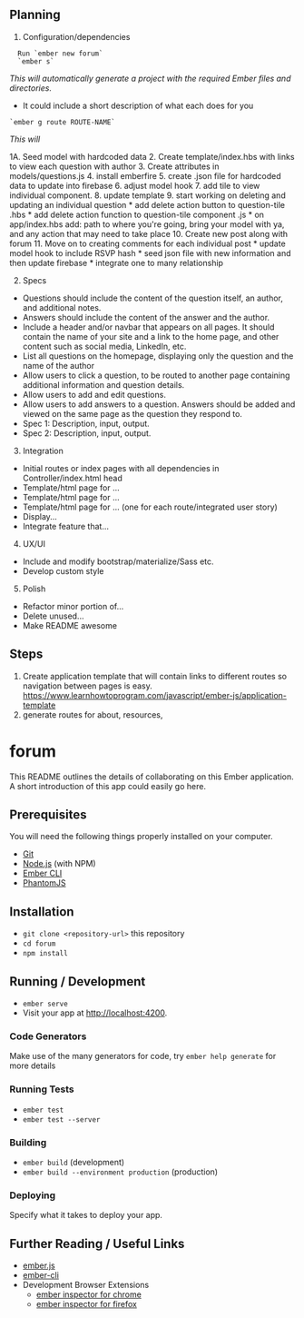 ## Planning

1. Configuration/dependencies
````
  Run `ember new forum`
  `ember s`
````
  _This will automatically generate a project with the required Ember files and directories._
  * It could include a short description of what each does for you

  ````
  `ember g route ROUTE-NAME`
  ````
  _This will_

  1A. Seed model with hardcoded data
  2. Create template/index.hbs with links to view each question with author
  3. Create attributes in models/questions.js
  4. install emberfire
  5. create .json file for hardcoded data to update into firebase
  6. adjust model hook
  7. add tile to view individual component.
  8. update template
  9. start working on deleting and updating an individual question
    * add delete action button to question-tile .hbs
    * add delete action function to question-tile component .js
    * on app/index.hbs add: path to where you're going, bring your model with ya, and any action that may need to take place
  10. Create new post along with forum
  11. Move on to creating comments for each individual post
    * update model hook to include RSVP hash
    * seed json file with new information and then update firebase
    * integrate one to many relationship


2. Specs
  * Questions should include the content of the question itself, an author, and additional notes.
  * Answers should include the content of the answer and the author.
  * Include a header and/or navbar that appears on all pages. It should contain the name of your site and a link to the home page, and other content such as social media, LinkedIn, etc.
  * List all questions on the homepage, displaying only the question and the name of the author
  * Allow users to click a question, to be routed to another page containing additional information and question details.
  * Allow users to add and edit questions.
  * Allow users to add answers to a question. Answers should be added and viewed on the same page as the question they respond to.
  * Spec 1: Description, input, output.
  * Spec 2: Description, input, output.

3. Integration
  * Initial routes or index pages with all dependencies in Controller/index.html head
  * Template/html page for ...
  * Template/html page for ...
  * Template/html page for ... (one for each route/integrated user story)
  * Display...
  * Integrate feature that...

4. UX/UI
  * Include and modify bootstrap/materialize/Sass etc.
  * Develop custom style

5. Polish
  * Refactor minor portion of...
  * Delete unused...
  * Make README awesome

## Steps
1. Create application template that will contain links to different routes so navigation between pages is easy.
https://www.learnhowtoprogram.com/javascript/ember-js/application-template
2. generate routes for about, resources,



# forum

This README outlines the details of collaborating on this Ember application.
A short introduction of this app could easily go here.

## Prerequisites

You will need the following things properly installed on your computer.

* [Git](https://git-scm.com/)
* [Node.js](https://nodejs.org/) (with NPM)
* [Ember CLI](https://ember-cli.com/)
* [PhantomJS](http://phantomjs.org/)

## Installation

* `git clone <repository-url>` this repository
* `cd forum`
* `npm install`

## Running / Development

* `ember serve`
* Visit your app at [http://localhost:4200](http://localhost:4200).

### Code Generators

Make use of the many generators for code, try `ember help generate` for more details

### Running Tests

* `ember test`
* `ember test --server`

### Building

* `ember build` (development)
* `ember build --environment production` (production)

### Deploying

Specify what it takes to deploy your app.

## Further Reading / Useful Links

* [ember.js](http://emberjs.com/)
* [ember-cli](https://ember-cli.com/)
* Development Browser Extensions
  * [ember inspector for chrome](https://chrome.google.com/webstore/detail/ember-inspector/bmdblncegkenkacieihfhpjfppoconhi)
  * [ember inspector for firefox](https://addons.mozilla.org/en-US/firefox/addon/ember-inspector/)
